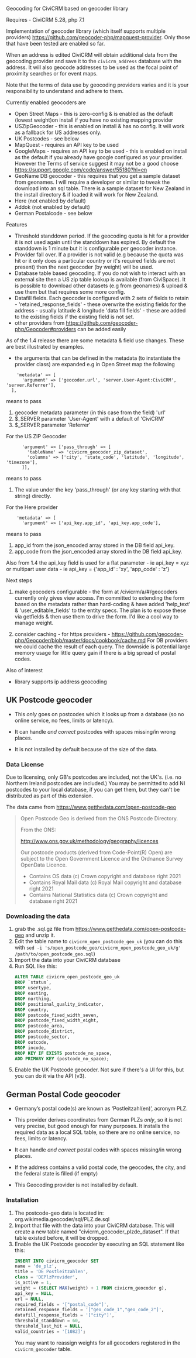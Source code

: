 Geocoding for CiviCRM based on geocoder library

Requires - CiviCRM 5.28, php 7.1

Implementation of geocoder library (which itself supports multiple providers) https://github.com/geocoder-php/mapquest-provider. Only those that have been tested are enabled so far.

When an address is edited CiviCRM will obtain additional data from the geocoding provider
and save it to the `civicrm_address` database with the address. It will also geocode addresses
to be used as the focal point of proximity searches or for event maps.

Note that the terms of data use by geocoding providers varies and it is your responsibility
to understand and adhere to them.

Currently enabled geocoders are

- Open Street Maps - this is zero-config & is enabled as the default (lowest weight)on install if you have no existing mapping provider
- USZipGeocoder - this is enabled on install & has no config. It will work as a fallback for US addresses only.
- UK Postcodes - see below
- MapQuest - requires an API key to be used
- GoogleMaps - requires an API key to be used - this is enabled on install as the default if you
already have google configured as your provider. However the Terms of service suggest it may not be a good choose https://support.google.com/code/answer/55180?hl=en
- GeoName DB geocoder - this requires that you get a sample dataset from geonames. I will require a developer or similar to tweak the download into an sql table. There is a sample dataset for New Zealand in the install directory & if loaded it will work for New Zealand.
- Here (not enabled by default)
- Addok (not enabled by default)
- German Postalcode - see below

Features

- Threshold standdown period. If the geocoding quota is hit for a provider it is not used
again until the standdown has expired. By default the standdown is 1 minute but it is configurable per geocoder instance.
- Provider fall over. If a provider is not valid (e.g because the quota was hit or it only does a
 particular country or it's required fields are not present) then the next geocoder (by weight)
 will be used.
- Database table based geocoding. If you do not wish to interact with an external site then
a US zip table lookup is available (from CiviSpace). It is possible to download other datasets (e.g from geonames) & upload & use them but that requires some more config.
- Datafill fields. Each geocoder is configured with 2 sets of fields to retain - 'retained_response_fields' - these overwrite the existing fields for the address - usually latitude & longitude
  'data fill fields' - these are added to the existing fields if the existing field is not set.
- other providers from https://github.com/geocoder-php/Geocoder#providers can be added easily


As of the 1.4 release there are some metadata & field use changes. These are
best illustrated by examples.

 - the arguments that can be defined in the metadata (to instantiate the provider class) are expanded
e.g in Open Street map the following
```
    'metadata' => [
      'argument' => ['geocoder.url', 'server.User-Agent:CiviCRM', 'server.Referrer'],
  ],
```

means to pass
1) geocoder metadata parameter (in this case from the field) 'url'
2) $_SERVER parameter 'User-Agent' with a default of 'CiviCRM'
3) $_SERVER parameter 'Referrer'

For the US ZIP Geocoder
```
      'argument' => ['pass_through' => [
        'tableName' => 'civicrm_geocoder_zip_dataset',
        'columns' => ['city', 'state_code', 'latitude', 'longitude', 'timezone'],
      ]],
```
means to pass
1) The value under the key 'pass_through' (or any key starting with that string) directly.

For the Here provider
```
    'metadata' => [
      'argument' => ['api_key.app_id', 'api_key.app_code'],
```
means to pass
1) app_id from the json_encoded array stored in the DB field api_key.
2) app_code from the json_encoded array stored in the DB field api_key.

Also from 1.4 the api_key field is used for a flat parameter - ie
api_key = xyz
or multipart user data - ie
api_key = {'app_id' : 'xy', 'app_code' : 'z'}

Next steps

1) make geocoders configurable - the form at /civicrm/a/#/geocoders
currently only gives view access. I'm committed to extending the form based on the metadata rather than hard-coding & have added 'help_text' & 'user_editable_fields' to the entity specs. The plan is to expose these via getfields & then use them to drive the form. I'd like a cool way to manage weight.

2) consider caching - for https providers - https://github.com/geocoder-php/Geocoder/blob/master/docs/cookbook/cache.md
For DB providers we could cache the result of each query. The downside is potential
large memory usage for little query gain if there is a big spread of postal codes.


Also of interest
- library supports ip address geocoding

## UK Postcode geocoder

- This *only* goes on postcodes which it looks up from a database (so no online service, no fees, limits or latency).

- It can handle *and correct* postcodes with spaces missing/in wrong places.

- It is not installed by default because of the size of the data.

### Data License

Due to licensing, only GB's postcodes are included, not the UK's. (i.e. no
Northern Ireland postcodes are included.) You may be permitted to add NI
postcodes to your local database, if you can get them, but they can't be
distributed as part of this extension.

The data came from https://www.getthedata.com/open-postcode-geo

> Open Postcode Geo is derived from the ONS Postcode Directory.
>
> From the ONS:
>
> http://www.ons.gov.uk/methodology/geography/licences
>
> Our postcode products (derived from Code-Point(R) Open) are subject to the Open Government Licence and the Ordnance Survey OpenData Licence.
>
> - Contains OS data (c) Crown copyright and database right 2021
> - Contains Royal Mail data (c) Royal Mail copyright and database right 2021
> - Contains National Statistics data (c) Crown copyright and database right 2021

### Downloading the data

1. grab the .sql.gz file from https://www.getthedata.com/open-postcode-geo and unzip it.
2. Edit the table name to `civicrm_open_postcode_geo_uk` (you can do this with `sed -i 's/open_postcode_geo/civicrm_open_postcode_geo_uk/g' /path/to/open_postcode_geo.sql`)
3. Import the data into your CiviCRM database
4. Run SQL like this:
    ```sql
    ALTER TABLE civicrm_open_postcode_geo_uk
    DROP `status`,
    DROP usertype,
    DROP easting,
    DROP northing,
    DROP positional_quality_indicator,
    DROP country,
    DROP postcode_fixed_width_seven,
    DROP postcode_fixed_width_eight,
    DROP postcode_area,
    DROP postcode_district,
    DROP postcode_sector,
    DROP outcode,
    DROP incode,
    DROP KEY IF EXISTS postcode_no_space,
    ADD PRIMARY KEY (postcode_no_space);
    ```
5. Enable the UK Postcode geocoder. Not sure if there's a UI for this, but you can do it via the API (v3).


## German Postal Code geocoder

- Germany’s postal code(s) are known as ‘Postleitzahl(en)’, acronym PLZ.

- This provider derives coordinates from German PLZs *only*, so it is not very precise, but good enough for many purposes. It installs the required data as a local SQL table, so there are no online service, no fees, limits or latency.

- It can handle *and correct* postal codes with spaces missing/in wrong places.

- If the address contains a valid postal code, the geocodes, the city, and the federal state is filled (if empty)

- This Geocoding provider is not installed by default.

### Installation

1. The postcode-geo data is located in: org.wikimedia.geocoder/sql/PLZ.de.sql
2. Import that file with the data into your CiviCRM database. This will create a new table named "civicrm_geocoder_plzde_dataset". If that table existed before, it will be dropped.
3. Enable the UK Postcode geocoder by executing an SQL statement like this:
   ```sql
   INSERT INTO civicrm_geocoder SET
   name = 'de_plz',
   title = 'DE Postleitzahlen',
   class = 'DEPlzProvider',
   is_active = 1,
   weight = (SELECT MAX(weight) + 1 FROM civicrm_geocoder g),
   api_key = NULL,
   url = NULL,
   required_fields = '["postal_code"]',
   retained_response_fields = '["geo_code_1","geo_code_2"]',
   datafill_response_fields = '["city"]',
   threshold_standdown = 60,
   threshold_last_hit = NULL,
   valid_countries = '[1082]';
   ```
   You may want to reassign weights for all geocoders registered in the `civicrm_geocoder` table.